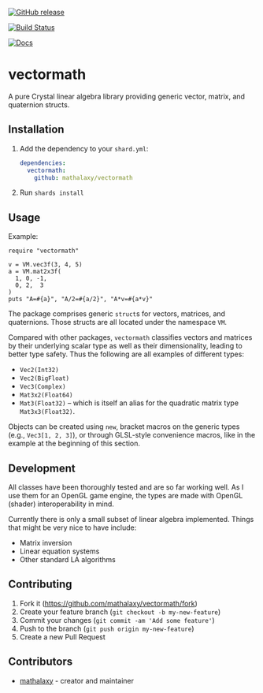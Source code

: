 [![GitHub release](https://img.shields.io/github/release/mathalaxy/vectormath.svg)](https://github.com/mathalaxy/vectormath/releases)

[![Build Status](https://travis-ci.org/mathalaxy/vectormath.svg?branch=master)](https://travis-ci.org/mathalaxy/vectormath)

[![Docs](https://img.shields.io/badge/docs-available-brightgreen.svg)](https://mathalaxy.github.io/vectormath/)

# vectormath

A pure Crystal linear algebra library providing generic vector, matrix, and quaternion structs.

## Installation

1. Add the dependency to your `shard.yml`:

   ```yaml
   dependencies:
     vectormath:
       github: mathalaxy/vectormath
   ```

2. Run `shards install`

## Usage

Example:

```crystal
require "vectormath"

v = VM.vec3f(3, 4, 5)
a = VM.mat2x3f(
  1, 0, -1,
  0, 2,  3
)
puts "A=#{a}", "A/2=#{a/2}", "A*v=#{a*v}"
```

The package comprises generic `struct`s for vectors, matrices, and quaternions.
Those structs are all located under the namespace `VM`.

Compared with other packages, `vectormath` classifies vectors and matrices by their underlying scalar type as well as their dimensionality, leading to better type safety. Thus the following are all examples of different types:

- `Vec2(Int32)`
- `Vec2(BigFloat)`
- `Vec3(Complex)`
- `Mat3x2(Float64)`
- `Mat3(Float32)` – which is itself an alias for the quadratic matrix type `Mat3x3(Float32)`.

Objects can be created using `new`, bracket macros on the generic types (e.g., `Vec3[1, 2, 3]`), or through GLSL-style convenience macros, like in the example at the beginning of this section.

## Development

All classes have been thoroughly tested and are so far working well. As I use them for an OpenGL game engine, the types are made with OpenGL (shader) interoperability in mind.

Currently there is only a small subset of linear algebra implemented. Things that might be very nice to have include:

- Matrix inversion
- Linear equation systems
- Other standard LA algorithms

## Contributing

1. Fork it (<https://github.com/mathalaxy/vectormath/fork>)
2. Create your feature branch (`git checkout -b my-new-feature`)
3. Commit your changes (`git commit -am 'Add some feature'`)
4. Push to the branch (`git push origin my-new-feature`)
5. Create a new Pull Request

## Contributors

- [mathalaxy](https://github.com/mathalaxy) - creator and maintainer
